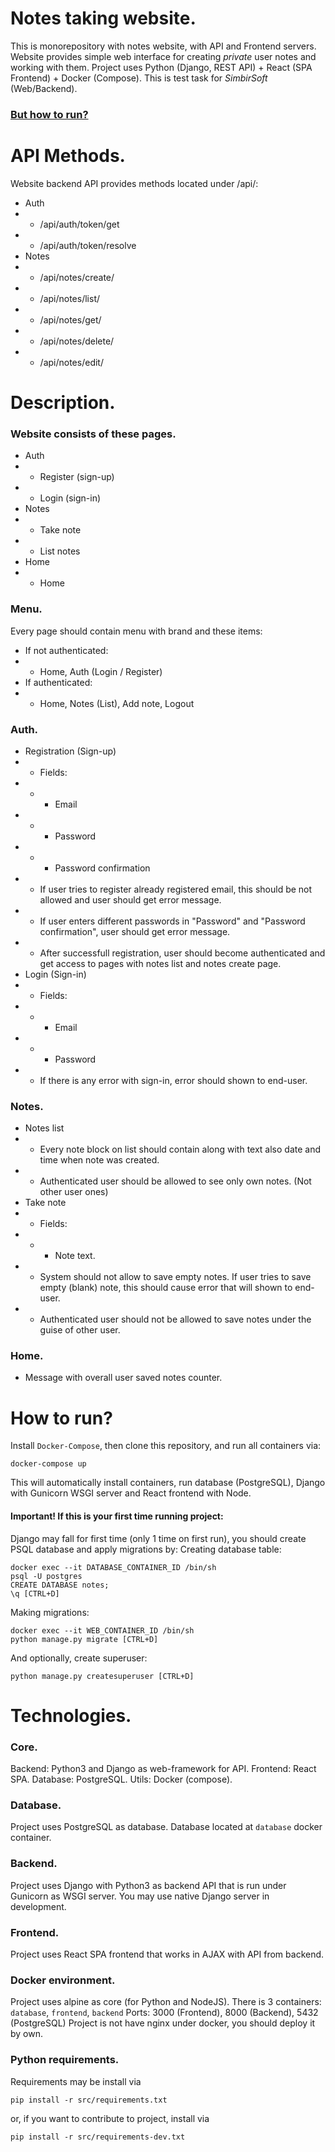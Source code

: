 # Notes taking website.
This is monorepository with notes website, with API and Frontend servers.
Website provides simple web interface for creating *private* user notes and working with them.
Project uses Python (Django, REST API) + React (SPA Frontend) + Docker (Compose).
This is test task for *SimbirSoft* (Web/Backend).
### [But how to run?](#how-to-run)

# API Methods.
Website backend API provides methods located under /api/:
- Auth
- - /api/auth/token/get
- - /api/auth/token/resolve
- Notes
- - /api/notes/create/
- - /api/notes/list/
- - /api/notes/get/
- - /api/notes/delete/
- - /api/notes/edit/

# Description.

### Website consists of these pages.
- Auth
- - Register (sign-up)
- - Login (sign-in)
- Notes
- - Take note
- - List notes
- Home
- - Home

### Menu.
Every page should contain menu with brand and these items:
- If not authenticated:
- - Home, Auth (Login / Register)
- If authenticated:
- - Home, Notes (List), Add note, Logout

### Auth.
- Registration (Sign-up)
- - Fields:
- - - Email
- - - Password
- - - Password confirmation
- - If user tries to register already registered email, this should be not allowed and user should get error message.
- - If user enters different passwords in "Password" and "Password confirmation", user should get error message.
- - After successfull registration, user should become authenticated and get access to pages with notes list and notes create page.
- Login (Sign-in)
- - Fields:
- - - Email
- - - Password
- - If there is any error with sign-in, error should shown to end-user.
### Notes.
- Notes list
- - Every note block on list should contain along with text also date and time when note was created.
- - Authenticated user should be allowed to see only own notes. (Not other user ones)
- Take note
- - Fields:
- - - Note text.
- - System should not allow to save empty notes. If user tries to save empty (blank) note, this should cause error that will shown to end-user.
- - Authenticated user should not be allowed to save notes under the guise of other user.
### Home.
- Message with overall user saved notes counter.



# How to run?
Install `Docker-Compose`, then clone this repository, and run all containers via:
```commandLine
docker-compose up
```
This will automatically install containers, run database (PostgreSQL),  Django with Gunicorn WSGI server and React frontend with Node.
#### Important! If this is your first time running project:
Django may fall for first time (only 1 time on first run), you should create PSQL database and apply migrations by:
Creating database table:
```commandLine
docker exec --it DATABASE_CONTAINER_ID /bin/sh
psql -U postgres
CREATE DATABASE notes;
\q [CTRL+D]
```
Making migrations:
```commandLine
docker exec --it WEB_CONTAINER_ID /bin/sh
python manage.py migrate [CTRL+D]
```
And optionally, create superuser:
```commandLine
python manage.py createsuperuser [CTRL+D]
```

# Technologies.

### Core.
Backend: Python3 and Django as web-framework for API.
Frontend: React SPA.
Database: PostgreSQL.
Utils: Docker (compose).

### Database.
Project uses PostgreSQL as database. Database located at `database` docker container.

### Backend.
Project uses Django with Python3 as backend API that is run under Gunicorn as WSGI server.
You may use native Django server in development.

### Frontend.
Project uses React SPA frontend that works in AJAX with API from backend.

### Docker environment.
Project uses alpine as core (for Python and NodeJS).
There is 3 containers: `database`, `frontend`, `backend`
Ports: 3000 (Frontend), 8000 (Backend), 5432 (PostgreSQL)
Project is not have nginx under docker, you should deploy it by own.

### Python requirements.
Requirements may be install via
```commandLine
pip install -r src/requirements.txt
```
or, if you want to contribute to project, install via
```commandLine
pip install -r src/requirements-dev.txt
```
